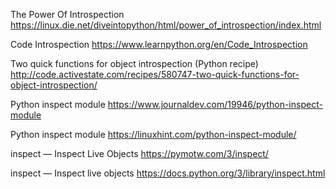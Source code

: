 The Power Of Introspection
https://linux.die.net/diveintopython/html/power_of_introspection/index.html

Code Introspection
https://www.learnpython.org/en/Code_Introspection

Two quick functions for object introspection (Python recipe)
http://code.activestate.com/recipes/580747-two-quick-functions-for-object-introspection/

Python inspect module
https://www.journaldev.com/19946/python-inspect-module

Python inspect module
https://linuxhint.com/python-inspect-module/

inspect — Inspect Live Objects
https://pymotw.com/3/inspect/

inspect — Inspect live objects
https://docs.python.org/3/library/inspect.html